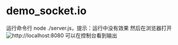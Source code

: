 # demo_socket.io
运行命令行 node ./server.js，提示：运行中没有效果
然后在浏览器打开![http://localhost:8080](http://localhost:8080)
可以在控制台看到输出
